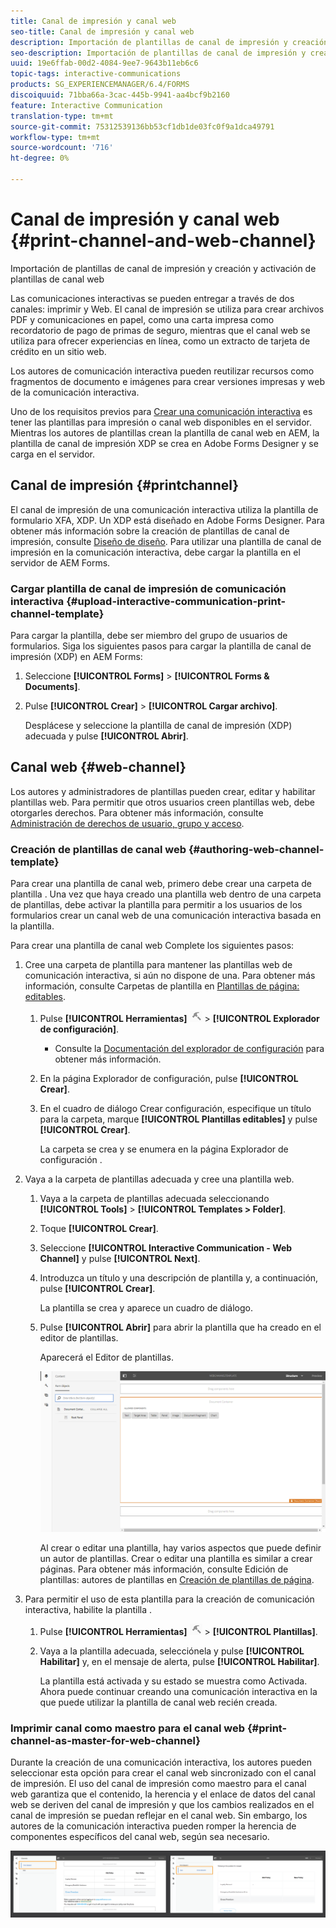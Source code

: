 ```yaml
---
title: Canal de impresión y canal web
seo-title: Canal de impresión y canal web
description: Importación de plantillas de canal de impresión y creación y activación de plantillas de canal web
seo-description: Importación de plantillas de canal de impresión y creación y activación de plantillas de canal web
uuid: 19e6ffab-00d2-4084-9ee7-9643b11eb6c6
topic-tags: interactive-communications
products: SG_EXPERIENCEMANAGER/6.4/FORMS
discoiquuid: 71bba66a-3cac-445b-9941-aa4bcf9b2160
feature: Interactive Communication
translation-type: tm+mt
source-git-commit: 75312539136bb53cf1db1de03fc0f9a1dca49791
workflow-type: tm+mt
source-wordcount: '716'
ht-degree: 0%

---
```



# Canal de impresión y canal web {#print-channel-and-web-channel}

Importación de plantillas de canal de impresión y creación y activación de plantillas de canal web

Las comunicaciones interactivas se pueden entregar a través de dos canales: imprimir y Web. El canal de impresión se utiliza para crear archivos PDF y comunicaciones en papel, como una carta impresa como recordatorio de pago de primas de seguro, mientras que el canal web se utiliza para ofrecer experiencias en línea, como un extracto de tarjeta de crédito en un sitio web.

Los autores de comunicación interactiva pueden reutilizar recursos como fragmentos de documento e imágenes para crear versiones impresas y web de la comunicación interactiva.

Uno de los requisitos previos para [Crear una comunicación interactiva](/help/forms/using/create-interactive-communication.md) es tener las plantillas para impresión o canal web disponibles en el servidor. Mientras los autores de plantillas crean la plantilla de canal web en AEM, la plantilla de canal de impresión XDP se crea en Adobe Forms Designer y se carga en el servidor.

## Canal de impresión {#printchannel}

El canal de impresión de una comunicación interactiva utiliza la plantilla de formulario XFA, XDP. Un XDP está diseñado en Adobe Forms Designer. Para obtener más información sobre la creación de plantillas de canal de impresión, consulte [Diseño de diseño](/help/forms/using/layout-design-details.md). Para utilizar una plantilla de canal de impresión en la comunicación interactiva, debe cargar la plantilla en el servidor de AEM Forms.

### Cargar plantilla de canal de impresión de comunicación interactiva {#upload-interactive-communication-print-channel-template}

Para cargar la plantilla, debe ser miembro del grupo de usuarios de formularios. Siga los siguientes pasos para cargar la plantilla de canal de impresión (XDP) en AEM Forms:

1. Seleccione **[!UICONTROL Forms]** > **[!UICONTROL Forms &amp; Documents]**.

1. Pulse **[!UICONTROL Crear]** > **[!UICONTROL Cargar archivo]**.

   Desplácese y seleccione la plantilla de canal de impresión (XDP) adecuada y pulse **[!UICONTROL Abrir]**.

## Canal web {#web-channel}

Los autores y administradores de plantillas pueden crear, editar y habilitar plantillas web. Para permitir que otros usuarios creen plantillas web, debe otorgarles derechos. Para obtener más información, consulte [Administración de derechos de usuario, grupo y acceso](/help/sites-administering/user-group-ac-admin.md).

### Creación de plantillas de canal web {#authoring-web-channel-template}

Para crear una plantilla de canal web, primero debe crear una carpeta de plantilla . Una vez que haya creado una plantilla web dentro de una carpeta de plantillas, debe activar la plantilla para permitir a los usuarios de los formularios crear un canal web de una comunicación interactiva basada en la plantilla.

Para crear una plantilla de canal web Complete los siguientes pasos:

1. Cree una carpeta de plantilla para mantener las plantillas web de comunicación interactiva, si aún no dispone de una. Para obtener más información, consulte Carpetas de plantilla en [Plantillas de página: editables](/help/sites-developing/page-templates-editable.md).

   1. Pulse **[!UICONTROL Herramientas]** ![herramientas-1](assets/tools-1.png) > **[!UICONTROL Explorador de configuración]**.
      * Consulte la [Documentación del explorador de configuración](/help/sites-administering/configurations.md) para obtener más información.
   1. En la página Explorador de configuración, pulse **[!UICONTROL Crear]**.
   1. En el cuadro de diálogo Crear configuración, especifique un título para la carpeta, marque **[!UICONTROL Plantillas editables]** y pulse **[!UICONTROL Crear]**.

      La carpeta se crea y se enumera en la página Explorador de configuración .

1. Vaya a la carpeta de plantillas adecuada y cree una plantilla web.

   1. Vaya a la carpeta de plantillas adecuada seleccionando **[!UICONTROL Tools]** > **[!UICONTROL Templates > Folder]**.
   1. Toque **[!UICONTROL Crear]**.
   1. Seleccione **[!UICONTROL Interactive Communication - Web Channel]** y pulse **[!UICONTROL Next]**.
   1. Introduzca un título y una descripción de plantilla y, a continuación, pulse **[!UICONTROL Crear]**.

      La plantilla se crea y aparece un cuadro de diálogo.

   1. Pulse **[!UICONTROL Abrir]** para abrir la plantilla que ha creado en el editor de plantillas.

      Aparecerá el Editor de plantillas.

      ![webchanneltemplate](assets/webchanneltemplate.png)

      Al crear o editar una plantilla, hay varios aspectos que puede definir un autor de plantillas. Crear o editar una plantilla es similar a crear páginas. Para obtener más información, consulte Edición de plantillas: autores de plantillas en [Creación de plantillas de página](/help/sites-authoring/templates.md).

1. Para permitir el uso de esta plantilla para la creación de comunicación interactiva, habilite la plantilla .

   1. Pulse **[!UICONTROL Herramientas]** ![herramientas-1](assets/tools-1.png) > **[!UICONTROL Plantillas]**.
   1. Vaya a la plantilla adecuada, selecciónela y pulse **[!UICONTROL Habilitar]** y, en el mensaje de alerta, pulse **[!UICONTROL Habilitar]**.

      La plantilla está activada y su estado se muestra como Activada. Ahora puede continuar creando una comunicación interactiva en la que puede utilizar la plantilla de canal web recién creada.

### Imprimir canal como maestro para el canal web {#print-channel-as-master-for-web-channel}

Durante la creación de una comunicación interactiva, los autores pueden seleccionar esta opción para crear el canal web sincronizado con el canal de impresión. El uso del canal de impresión como maestro para el canal web garantiza que el contenido, la herencia y el enlace de datos del canal web se deriven del canal de impresión y que los cambios realizados en el canal de impresión se puedan reflejar en el canal web. Sin embargo, los autores de la comunicación interactiva pueden romper la herencia de componentes específicos del canal web, según sea necesario.

![printweb_2-2](assets/printweb_2-2.png)

